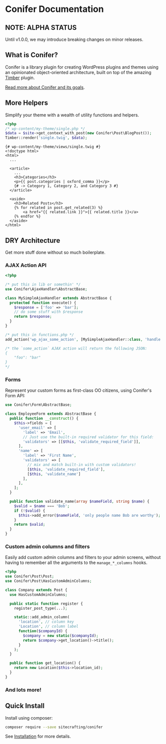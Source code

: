 # Conifer Documentation

## NOTE: ALPHA STATUS

Until v1.0.0, we may introduce breaking changes on minor releases.

## What is Conifer?

Conifer is a library plugin for creating WordPress plugins and themes using an opinionated object-oriented architecture, built on top of the amazing [Timber](https://timber.github.io/docs/) plugin.

[Read more about Conifer and its goals](/what-is-conifer.md).

## More Helpers

Simplify your theme with a wealth of utility functions and helpers.

```php
<?php
/* wp-content/my-theme/single.php */
$data = $site->get_context_with_post(new Conifer\Post\BlogPost());
Timber::render('single.twig', $data);
```

```twig
{# wp-content/my-theme/views/single.twig #}
<!doctype html>
<html>
  ...
  
  <article>
  	...
    <h3>Categories</h3>
    <p>{{ post.categories | oxford_comma }}</p>
    {# -> Category 1, Category 2, and Category 3 #}
  </article>
  
  <aside>
  	<h3>Related Posts</h3>
  	{% for related in post.get_related(3) %}
  		<a href="{{ related.link }}">{{ related.title }}</a>
  	{% endfor %}
  </aside>
</html>	
```

## DRY Architecture

Get more stuff done without so much boilerplate.

### AJAX Action API

```php
<?php

/* put this in lib or somethin' */
use Conifer\AjaxHandler\AbstractBase;

class MySimpleAjaxHandler extends AbstractBase {
  protected function execute() {
    $response = ['foo' => 'bar'];
    // do some stuff with $response
    return $response;
  }
}

/* put this in functions.php */
add_action('wp_ajax_some_action', [MySimpleAjaxHandler::class, 'handle']);

/* the `some_action` AJAX action will return the following JSON:
{
	"foo": "bar"
}
*/

```



### Forms

Represent your custom forms as first-class OO citizens, using Conifer's Form API:

```php
use Conifer\Form\AbstractBase;

class EmployeeForm extends AbstractBase {
  public function __construct() {
    $this->fields = [
      'user_email' => [
        'label' => 'Email',
        // Just use the built-in required validator for this field:
        'validators' => [[$this, 'validate_required_field']],
      ],
      'name' => [
        'label' => 'First Name',
        'validators' => [
          // mix and match built-in with custom validators!
          [$this, 'validate_required_field'],
          [$this, 'validate_name']
        ],
      ],
    ];
  }

  public function validate_name(array $nameField, string $name) {
    $valid = $name === 'Bob';
    if (!$valid) {
      $this->add_error($nameField, 'only people name Bob are worthy');
    }
    return $valid;
  }
}
```

### Custom admin columns and filters

Easily add custom admin columns and filters to your admin screens, without having to remember all the arguments to the `manage_*_columns` hooks.

```php
<?php
use Conifer\Post\Post;
use Conifer\Post\HasCustomAdminColumns;

class Company extends Post {
  use HasCustomAdminColumns;

  public static function register {
    register_post_type(...);

    static::add_admin_column(
      'location', // column key
      'Location', // column label
      function($companyId) {
        $company = new static($companyId);
        return $company->get_location()->title();
      }
    );
  }

  public function get_location() {
    return new Location($this->location_id);
  }
}

```

### And lots more!

## Quick Install

Install using composer:

```bash
composer require --save sitecrafting/conifer
```

See [Installation](/installation.md) for more details.